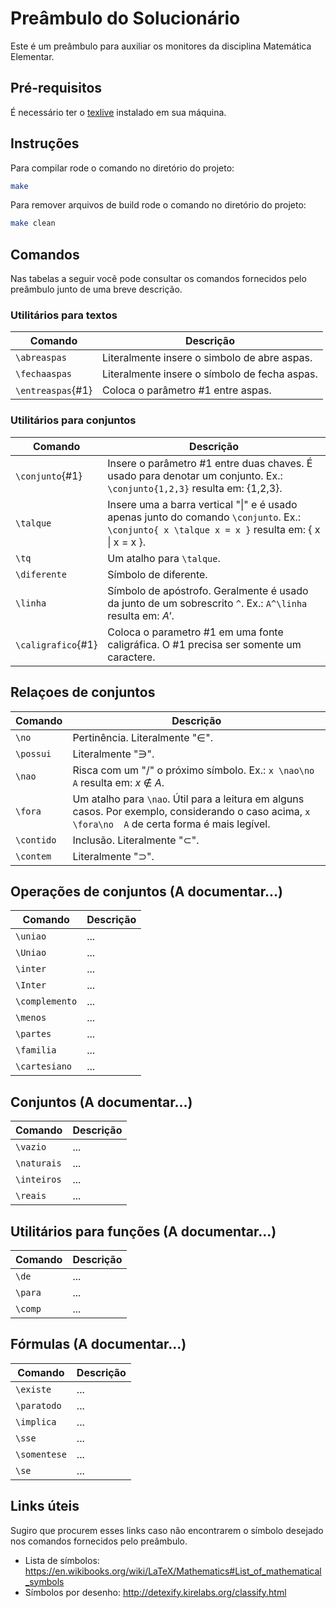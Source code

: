 # Preâmbulo do Solucionário

Este é um preâmbulo para auxiliar os monitores da disciplina Matemática Elementar.

## Pré-requisitos
É necessário ter o [texlive](http://www.tug.org/texlive/) instalado em sua máquina.

## Instruções
Para compilar rode o comando no diretório do projeto:
```bash
make
```

Para remover arquivos de build rode o comando no diretório do projeto:
```bash
make clean
```

## Comandos
Nas tabelas a seguir você pode consultar os comandos fornecidos pelo preâmbulo junto de uma breve descrição.

### Utilitários para textos
| Comando           | Descrição |
| ---               | --- |
| `\abreaspas`      | Literalmente insere o simbolo de abre aspas.
| `\fechaaspas`     | Literalmente insere o símbolo de fecha aspas.
| `\entreaspas`{#1} | Coloca o parâmetro #1 entre aspas.

### Utilitários para conjuntos
| Comando           | Descrição |
| ---               | --- |
| `\conjunto`{#1}    | Insere o parâmetro #1 entre duas chaves. É usado para denotar um conjunto. Ex.: `\conjunto{1,2,3}` resulta em: {1,2,3}. |
| `\talque`         | Insere uma a barra vertical "\|" e é usado apenas junto do comando `\conjunto`. Ex.: `\conjunto{ x \talque x = x }` resulta em: { x \| x = x }. |
| `\tq`             | Um atalho para `\talque`. |
| `\diferente`      | Símbolo de diferente. |
| `\linha`          | Símbolo de apóstrofo. Geralmente é usado da junto de um sobrescrito `^`. Ex.: `A^\linha` resulta em: *A'*. |
| `\caligrafico`{#1}    | Coloca o parametro #1 em uma fonte caligráfica. O #1 precisa ser somente um caractere. |


## Relaçoes de conjuntos
| Comando           | Descrição |
| ---               | --- |
| `\no` | Pertinência. Literalmente "∈". |
| `\possui` | Literalmente "∋". |
| `\nao` | Risca com um "/" o próximo símbolo. Ex.: `x \nao\no A` resulta em: *x* ∉ *A*. |
| `\fora` | Um atalho para `\nao`. Útil para a leitura em alguns casos. Por exemplo, considerando o caso acima, `x \fora\no  A` de certa forma é mais legível. |
| `\contido` | Inclusão. Literalmente "⊂". |
| `\contem` | Literalmente "⊃". |

## Operações de conjuntos (A documentar...)
| Comando           | Descrição |
| ---               | --- |
| `\uniao`          |...|
| `\Uniao`          |...|
| `\inter`          |...|
| `\Inter`          |...|
| `\complemento`    |...|
| `\menos`          |...|
| `\partes`         |...|
| `\familia`        |...|
| `\cartesiano`     |...|

## Conjuntos (A documentar...)
| Comando           | Descrição |
| ---               | --- |
| `\vazio`          | ... |
| `\naturais`       | ... |
| `\inteiros`       | ... |
| `\reais`          | ... |

## Utilitários para funções (A documentar...)
| Comando           | Descrição |
| ---               | --- |
| `\de`             | ... |
| `\para`           | ... |
| `\comp`           | ... |

## Fórmulas (A documentar...)
| Comando           | Descrição |
| ---               | --- |
| `\existe`         | ... |
| `\paratodo`       | ... |
| `\implica`        | ... |
| `\sse`            | ... |
| `\somentese`      | ... |
| `\se`             | ... |

## Links úteis
Sugiro que procurem esses links caso não encontrarem o símbolo desejado nos comandos fornecidos pelo preâmbulo.
- Lista de símbolos:        https://en.wikibooks.org/wiki/LaTeX/Mathematics#List_of_mathematical_symbols
- Símbolos por desenho:     http://detexify.kirelabs.org/classify.html

